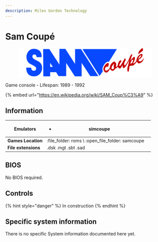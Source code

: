 ```yaml
---
description: Miles Gordon Technology
---
```


# Sam Coupé

<figure><img src="https://raw.githubusercontent.com/fabricecaruso/es-theme-carbon/52ff37c9e265587d006945a2ba695b5a962b3a3d/art/logos/samcoupe.svg" alt=""><figcaption></figcaption></figure>

Game console - Lifespan: 1989 - 1992

{% embed url="https://en.wikipedia.org/wiki/SAM_Coup%C3%A9" %}

## Information

| **Emulators**       | <ul><li>simcoupe</li></ul>                          |   |
| ------------------- | --------------------------------------------------- | - |
| **Games Location**  | :file\_folder: roms \ :open\_file\_folder: samcoupe |   |
| **File extensions** | .dsk .mgt .sbt .sad                                 |   |

## BIOS

No BIOS required.

## Controls

{% hint style="danger" %}
In construction
{% endhint %}

## Specific system information

There is no specific System information documented here yet.

